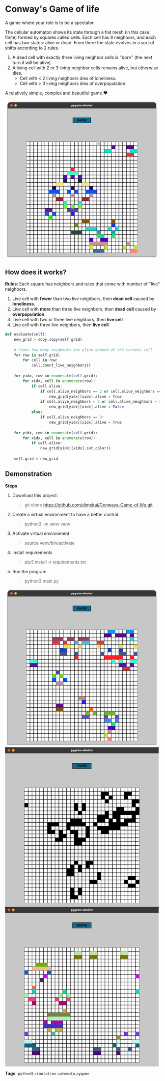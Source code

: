 # Conway's Game of life

A game where your role is to be a spectator.

The cellular automaton shows its state through a flat mesh (in this case finite) formed by squares called cells. 
Each cell has 8 neighbors, and each cell has two states: alive or dead. From there the state evolves in a sort of shifts according to 2 rules.

1. A dead cell with exactly three living neighbor cells is "born" (the next turn it will be alive).
2. A living cell with 2 or 3 living neighbor cells remains alive, but otherwise dies.
    - Cell with < 2 living neighbors dies of loneliness.
    - Cell with > 3 living neighbors dies of overpopulation.

A relatively simple, complex and beautiful game.♥️

<img align="center" src="img/Image%20homepage.png" width="500"/>

## How does it works?
**Rules**: Each square has neighbors and rules that come with number of "live" neighbors.
1. Live cell with __fewer__ than two live neighbors, then __dead cell__ caused by **loneliness**.
2. Live cell with __more__ than three live neighbors, then __dead cell__ caused by **overpopulation**.
3. Live cell with two or three live neighbors, then __live cell__
4. Live cell with three live neighbors, then __live cell__

```python
def evaluate(self):
    new_grid = copy.copy(self.grid)
        
    # Count how many neighbors are alive around of the current cell
    for row in self.grid:
        for cell in row:
            cell.count_live_neighbors()
    
    for yidx, row in enumerate(self.grid):
        for xidx, cell in enumerate(row):
            if cell.alive:
                if cell.alive_neighbors == 2 or cell.alive_neighbors == 3:
                    new_grid[yidx][xidx].alive = True
                if cell.alive_neighbors < 2 or cell.alive_neighbors > 3:
                    new_grid[yidx][xidx].alive = False
            else:
                if cell.alive_neighbors == 3:
                    new_grid[yidx][xidx].alive = True

    for yidx, row in enumerate(self.grid):
        for xidx, cell in enumerate(row):
            if cell.alive:
                new_grid[yidx][xidx].set_color()

    self.grid = new_grid
```

## Demonstration
**Steps**
1. Download this project:
   > git clone https://github.com/dimekai/Conways-Game-of-life.git

2. Create a virtual environment to have a better control.
   > python3 -m venv venv

3. Activate virtual environment 
   > source venv/bin/activate

4. Install requirements
   > pip3 install -r requirements.txt

5. Run the program
   > python3 main.py


<img align="center" src="img/Pattern%2003.png" width="500"/>
<img align="center" src="img/Pattern%2002.png" width="500"/>
<img align="center" src="img/Pattern%2001.png" width="500"/>
<br>

**Tags**: `python3` `simulation` `automata` `pygame`

